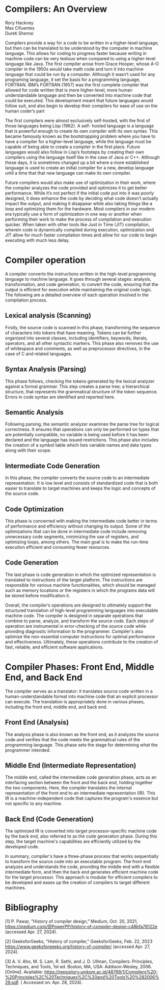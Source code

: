 # Compilers: An Overview

Rory Hackney  
Max Cifuentes  
Dureti Shemsi  



Compilers provide a way for a code to be written in a higher-level language, but then can be translated to be  understood by the computer in machine language. This allows for coding to progress faster because writing in machine  code can be very tedious when compared to using a higher-level language like Java. The first compiler arose from Grace   Hooper, whose A-O compiler in the 1950s would take math code and turn it into machine language that could be run by a   computer. Although it wasn’t used for any programing language, it set the basis for a programming language, FORTRAN.   IBM’s FORTRAN (1957) was the first complete compiler that allowed for code written that is more higher-level, more human   understandable language and then be converted into machine code that could be executed. This development meant that  future languages would follow suit, and also begin to develop their compilers for ease of use on the human coder’s  part   


The first compilers were almost exclusively self-hosted, with the first of those languages being Lisp (1962). A self-  hosted language is a language that is powerful enough to create its own compiler with its own syntax. This became famously known as the bootstrapping problem where you have to have a compiler for a higher-level language, while the  language must be capable of being able to create a compiler in the first place. Future languages would also follow in Lisp’s  footsteps by creating their own compilers using the language itself like in the case of Java or C++. Although these days, it is    sometimes changed up a bit where a more established language is used to create an initial compiler for a new, develop  language until a time that that new language can make its own compiler.   

Future compilers would also make use of optimization in their work, where the compiler analyzes the code provided  and optimizes it to get better performance. While it’s not perfect if the initial code put into it was poorly designed, it does   enhance the code by deciding what code doesn’t actually impact  the output, and making it disappear while also taking  things like a loop and optimizing them for the hardware. Most compilers in our modern era typically use a form of  optimization in one way or another when performing their work to make the process of compilation and execution quicker.   When taken with other tools like Just in Time (JIT) compilation, wherein code is dynamically compiled during execution,   optimization and JIT allow for much faster compilation times and allow for our code to begin executing with much less delay. 

# Compiler operation

A compiler converts the instructions written in the high-level programming language to machine language. It goes through several stages: analysis, transformation, and code generation, to convert the code, ensuring that the output is efficient for execution while maintaining the original code logic. The following are a detailed overview of each operation involved in the compilation process.

## Lexical analysis (Scanning)

Firstly, the source code is scanned in this phase, transforming the sequence of characters into tokens that have meaning. Tokens can be further organized into several classes, including identifiers, keywords, literals, operators, and all other syntactic markers. This phase also removes the use of whitespace and comments, as well as preprocessor directives, in the case of C and related languages.

## Syntax Analysis (Parsing) 

This phase follows, checking the tokens generated by the lexical analyzer against a formal grammar. This step creates a parse tree; a hierarchical structure, that represents the grammatical structure of the token sequence. Errors in code syntax are identified and reported here.

## Semantic Analysis 

Following parsing, the semantic analyzer examines the parse tree for logical correctness. It ensures that operations can only be performed on types that are potentially compatible, no variable is being used before it has been declared and the language has issued restrictions. This phase also includes the creation of a symbol table which lists variable names and data types along with their scope.

## Intermediate Code Generation

In this phase, the compiler converts the source code to an intermediate representation. It is low level and consists of standardized code that is both easier to translate to target machines and keeps the logic and concepts of the source code.

## Code Optimization

This phase is concerned with making the intermediate code better in terms of performance and efficiency without changing its output. Some of the optimizations that can be done in intermediate code include removing unnecessary code segments, minimizing the use of registers, and optimizing loops, among others. The main goal is to make the run-time execution efficient and consuming fewer resources.

## Code Generation

The last phase is code generation in which the optimized representation is translated to instructions of the target platform. The instructions are responsible for various machine functionalities, which should be managed such as memory locations or the registers in which the programs data will be stored before modification it.

Overall, the compiler’s operations are designed to ultimately support the structured translation of high-level programming languages into executable machine code. The compiler is designed in separate operations that combine to parse, analyze, and transform the source code. Each steps of operation are instrumental in error-checking of the source code while providing diagnostic information to the programmer. Compiler's also optimize the non-essential computer instructions for optimal performance and effectiveness. Ultimately, these operations contribute to the creation of fast, reliable, and efficient software applications.

# Compiler Phases: Front End, Middle End, and Back End

The compiler serves as a translator: it translates source code written in a human-understandable format into machine code that an explicit processor can execute. The translation is appropriately done in various phases, including the front end, middle end, and back end.
## Front End (Analysis)

The analysis phase is also known as the front end, as it analyzes the source code and verifies that the code meets the grammatical rules of the programming language. This phase sets the stage for determining what the programmer intended.

## Middle End (Intermediate Representation)

The middle end, called the intermediate code generation phase, acts as an interfacing section between the front and the back end, holding together the two components. Here, the compiler translates the internal representation of the front end to an intermediate representation (IR). This IR is a machine-independent code that captures the program's essence but not specific to any machine.

## Back End (Code Generation)

The optimized IR is converted into target processor-specific machine code by the back end, also referred to as the code generation phase. During this step, the target machine's capabilities are efficiently utilized by the developed code. 

In summary, compiler's have a three-phase process that works sequentially to transform the source code into an executable program. The front end analyzes and understands the code, providing the middle end with a flexible intermediate form, and then the back end generates efficient machine code for the target processor. This approach is modular for efficient compilers to be developed and eases up the creation of compilers to target different machines.




# Bibliography

[1] P. Pawar, “History of compiler design,” Medium, Oct. 20, 2021, https://medium.com/@PowerPP/history-of-compiler-design-c48bfa78122e (accessed Apr. 27, 2024).

[2] GeeksforGeeks, “History of compiler,” GeeksforGeeks, Feb. 22, 2023 https://www.geeksforgeeks.org/history-of-compiler/ (accessed Apr. 27, 2024). 

[3] A. V. Aho, M. S. Lam, R. Sethi, and J. D. Ullman, Compilers: Principles, Techniques, and Tools, 1st ed. Boston, MA, USA: Addison-Wesley, 2006. [Online]. Available: https://repository.unikom.ac.id/48769/1/Compilers%20-%20Principles%2C%20Techniques%2C%20and%20Tools%20%282006%29.pdf. ( Accessed on: Apr. 28, 2024).
